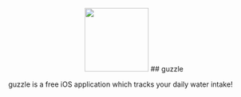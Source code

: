 <p align="center">
  <img width=128 src="https://i.ibb.co/swKRgSZ/Logo.png")
</p>
## guzzle

guzzle is a free iOS application which tracks your daily water intake!
